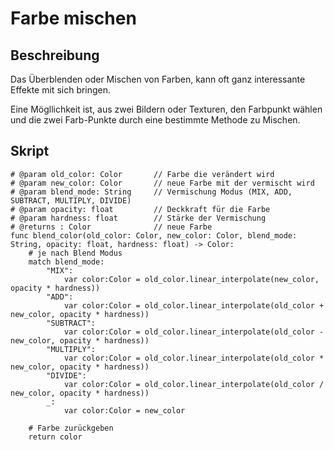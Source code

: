 # Farbe mischen

## Beschreibung
Das Überblenden oder Mischen von Farben, kann oft ganz interessante Effekte mit sich bringen.

Eine Mögllichkeit ist, aus zwei Bildern oder Texturen, den Farbpunkt wählen
und die zwei Farb-Punkte durch eine bestimmte Methode zu Mischen.

## Skript
```gdscript title="Farbe Misch Funktion"
# @param old_color: Color		// Farbe die verändert wird
# @param new_color: Color		// neue Farbe mit der vermischt wird
# @param blend_mode: String		// Vermischung Modus (MIX, ADD, SUBTRACT, MULTIPLY, DIVIDE)
# @param opacity: float			// Deckkraft für die Farbe
# @param hardness: float		// Stärke der Vermischung
# @returns : Color				// neue Farbe
func blend_color(old_color: Color, new_color: Color, blend_mode: String, opacity: float, hardness: float) -> Color:
	# je nach Blend Modus
	match blend_mode:
		"MIX":
			var color:Color = old_color.linear_interpolate(new_color, opacity * hardness))
		"ADD":
			var color:Color = old_color.linear_interpolate(old_color + new_color, opacity * hardness))
		"SUBTRACT":
			var color:Color = old_color.linear_interpolate(old_color - new_color, opacity * hardness))
		"MULTIPLY":
			var color:Color = old_color.linear_interpolate(old_color * new_color, opacity * hardness))
		"DIVIDE":
			var color:Color = old_color.linear_interpolate(old_color / new_color, opacity * hardness))
		_:
			var color:Color = new_color

	# Farbe zurückgeben
	return color
```
